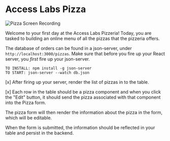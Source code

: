 # Access Labs Pizza

![Pizza Screen Recording](https://curriculum-content.s3.amazonaws.com/react/pizza.gif)

Welcome to your first day at the Access Labs Pizzeria!
Today, you are tasked to building an online menu of all the pizzas that the pizzeria offers.

The database of orders can be found in a json-server, under `http://localhost:3000/pizzas`.
Make sure that before you fire up your React server, you _first_ fire up your json-server.

```text
TO INSTALL: npm install -g json-server
TO START: json-server --watch db.json
```

[x] After firing up your server, render the list of pizzas in to the table.

[x] Each row in the table should be a pizza component and when you click the "Edit" button, it should send the pizza associated with that component into the Pizza form.

The pizza form will then render the information about the pizza in the form, which will be editable.

When the form is submitted, the information should be reflected in your table and persist in the backend.
